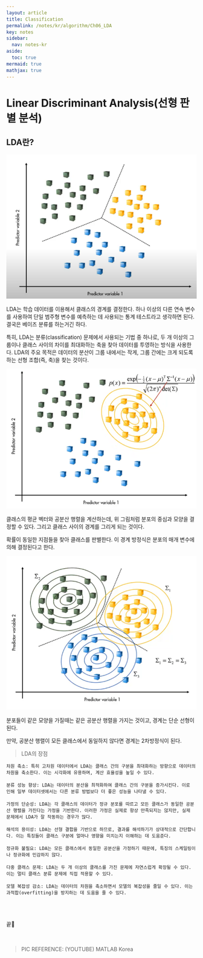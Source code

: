 ```yaml
---
layout: article
title: Classification
permalink: /notes/kr/algorithm/Ch06_LDA
key: notes
sidebar:
  nav: notes-kr
aside:
  toc: true
mermaid: true
mathjax: true
---
```




# Linear Discriminant Analysis(선형 판별 분석)

## LDA란? 


![Alt text](img/LDA1.png)

LDA는 학습 데이터를 이용해서 클래스의 경계를 결정한다. 하나 이상의 다른 연속 변수를 사용하여 단일 범주형 변수를 예측하는 데 사용되는 통계 테스트라고 생각하면 된다. 결국은 베이즈 분류를 하는거긴 하다.



특히, LDA는 분류(classification) 문제에서 사용되는 기법 중 하나로, 두 개 이상의 그룹이나 클래스 사이의 차이를 최대화하는 축을 찾아 데이터를 투영하는 방식을 사용한다. LDA의 주요 목적은 데이터의 분산이 그룹 내에서는 작게, 그룹 간에는 크게 되도록 하는 선형 조합(즉, 축)을 찾는 것이다.


![Alt text](img/LDA2.png)

클래스의 평균 벡터와 공분산 행렬을 계산하는데, 위 그림처럼 분포의 중심과 모양을 결정할 수 있다. 그리고 클래스 사이의 경계를 그리게 되는 것이다. 


확률이 동일한 지점들을 찾아 클래스를 판별한다. 이 경계 방정식은 분포의 매개 변수에 의해 결정된다고 한다.



![Alt text](img/LDA3.png)

분포들이 같은 모양을 가질때는 같은 공분산 행렬을 가지는 것이고, 경계는 단순 선형이 된다. 


만약, 공분산 행렬이 모든 클래스에서 동일하지 않다면 경계는 2차방정식이 된다. 




 
> LDA의 장점
```
차원 축소: 특히 고차원 데이터에서 LDA는 클래스 간의 구분을 최대화하는 방향으로 데이터의 차원을 축소한다. 이는 시각화에 유용하며, 계산 효율성을 높일 수 있다.

분류 성능 향상: LDA는 데이터의 분산을 최적화하여 클래스 간의 구분을 증가시킨다. 이로 인해 일부 데이터셋에서는 다른 분류 방법보다 더 좋은 성능을 나타낼 수 있다.

가정의 단순성: LDA는 각 클래스의 데이터가 정규 분포를 따르고 모든 클래스가 동일한 공분산 행렬을 가진다는 가정을 기반한다. 이러한 가정은 실제로 항상 만족되지는 않지만, 실제 문제에서 LDA가 잘 작동하는 경우가 많다.

해석의 용이성: LDA는 선형 결합을 기반으로 하므로, 결과를 해석하기가 상대적으로 간단합니다. 이는 특징들이 클래스 구분에 얼마나 영향을 미치는지 이해하는 데 도움준다.

정규화 불필요: LDA는 모든 클래스에서 동일한 공분산을 가정하기 때문에, 특징의 스케일링이나 정규화에 민감하지 않다.

다중 클래스 문제: LDA는 두 개 이상의 클래스를 가진 문제에 자연스럽게 확장될 수 있다. 이는 멀티 클래스 분류 문제에 직접 적용할 수 있다.

모델 복잡성 감소: LDA는 데이터의 차원을 축소하면서 모델의 복잡성을 줄일 수 있다. 이는 과적합(overfitting)을 방지하는 데 도움을 줄 수 있다.
```

<br><br><br>
끝🙂
<br><br><br>

> PIC REFERENCE: (YOUTUBE) MATLAB Korea